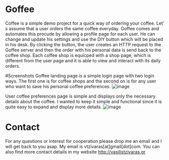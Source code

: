 # Goffee
Coffee is a simple demo project for a quick way of ordering your coffee. Let' s assume that a user orders the same coffee everyday. Goffee comes and automates this procude by allowing a profile page for each user. He can change and update his settings and use the DIY button which will be placed in his desk. By clicking the button, the user creates an HTTP request to the Goffee server and then the order with his personal data is send back to the coffee shop. Each coffee shop is equicped with a shop page, which is different from the user page and it is able to view and interact with its daily orders.

#Screenshots
Goffee landing page is a simple login page with two login ways. The first one is for coffee shops and the second on is for any user who want to save his personal coffee preferences.
![image](https://github.com/goffee/Screenshots/login.PNG)

User coffee preferences page is simple and displays only the necessary details about the coffee. I wanted to keep it simple and functional since it is quite easy to expand and display more details.
![image](https://github.com/goffee/Screenshots/user-profile.PNG)
# Contact
For any questions or interest for cooperation please drop me an email and I will get back to you asap. My email is vtzivaras[at]gmail[dot]com. You can also find more contact details in my website http://vasilistzivaras.gr
